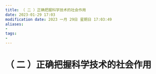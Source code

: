 ```yaml
---
title: （ 二 ）正确把握科学技术的社会作用
date: 2023-01-29 17:03
modification date: 2023 一月 29日 星期日 17:03:49
aliases: 
- 
tags: 
- 
---
```


# （ 二 ）正确把握科学技术的社会作用


